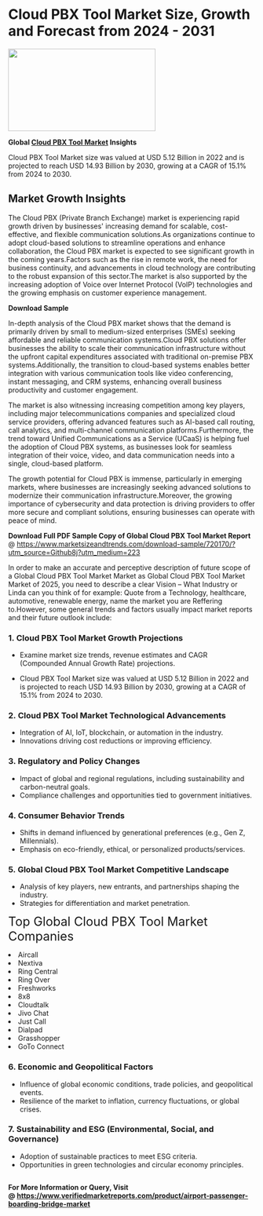 <H1>Cloud PBX Tool Market Size, Growth and Forecast from 2024 - 2031</H1><img class="aligncenter size-medium wp-image-584254" src="https://thirdeyenews.in/wp-content/uploads/2024/09/Global-Market-Research-300x168.jpeg" alt="" width="300" height="168" /><p><strong>Global&nbsp;<a href="https://www.marketsizeandtrends.com/download-sample/720170/?utm_source=Github8j?utm_medium=223">Cloud PBX Tool Market</a> Insights</strong></p><p>Cloud PBX Tool Market size was valued at USD 5.12 Billion in 2022 and is projected to reach USD 14.93 Billion by 2030, growing at a CAGR of 15.1% from 2024 to 2030.</p><p><h2>Market Growth Insights</h2> <p>The Cloud PBX (Private Branch Exchange) market is experiencing rapid growth driven by businesses' increasing demand for scalable, cost-effective, and flexible communication solutions.As organizations continue to adopt cloud-based solutions to streamline operations and enhance collaboration, the Cloud PBX market is expected to see significant growth in the coming years.Factors such as the rise in remote work, the need for business continuity, and advancements in cloud technology are contributing to the robust expansion of this sector.The market is also supported by the increasing adoption of Voice over Internet Protocol (VoIP) technologies and the growing emphasis on customer experience management.</p> <p><strong>Download Sample</strong></p> <p>In-depth analysis of the Cloud PBX market shows that the demand is primarily driven by small to medium-sized enterprises (SMEs) seeking affordable and reliable communication systems.Cloud PBX solutions offer businesses the ability to scale their communication infrastructure without the upfront capital expenditures associated with traditional on-premise PBX systems.Additionally, the transition to cloud-based systems enables better integration with various communication tools like video conferencing, instant messaging, and CRM systems, enhancing overall business productivity and customer engagement.</p> <p>The market is also witnessing increasing competition among key players, including major telecommunications companies and specialized cloud service providers, offering advanced features such as AI-based call routing, call analytics, and multi-channel communication platforms.Furthermore, the trend toward Unified Communications as a Service (UCaaS) is helping fuel the adoption of Cloud PBX systems, as businesses look for seamless integration of their voice, video, and data communication needs into a single, cloud-based platform.</p> <p>The growth potential for Cloud PBX is immense, particularly in emerging markets, where businesses are increasingly seeking advanced solutions to modernize their communication infrastructure.Moreover, the growing importance of cybersecurity and data protection is driving providers to offer more secure and compliant solutions, ensuring businesses can operate with peace of mind.</p> <p><span class=""><strong>Download Full PDF Sample Copy of Global Cloud PBX Tool Market Report</strong> @ <a href="https://www.marketsizeandtrends.com/download-sample/720170/?utm_source=Github8j?utm_medium=223" target="_blank">https://www.marketsizeandtrends.com/download-sample/720170/?utm_source=Github8j?utm_medium=223</a></span></p><p>In order to make an accurate and perceptive description of future scope of a Global&nbsp;Cloud PBX Tool Market Market as Global&nbsp;Cloud PBX Tool Market Market of 2025, you need to describe a clear Vision &ndash; What Industry or Linda can you think of for example: Quote from a Technology, healthcare, automotive, renewable energy, name the market you are Reffering to.However, some general trends and factors usually impact market reports and their future outlook include:</p><h3>1.&nbsp;<strong>Cloud PBX Tool Market Growth Projections</strong></h3><ul><li>Examine market size trends, revenue estimates and CAGR (Compounded Annual Growth Rate) projections.</li><li><p>Cloud PBX Tool Market size was valued at USD 5.12 Billion in 2022 and is projected to reach USD 14.93 Billion by 2030, growing at a CAGR of 15.1% from 2024 to 2030.</p></li></ul><h3>2.&nbsp;<strong>Cloud PBX Tool Market Technological Advancements</strong></h3><ul><li>Integration of AI, IoT, blockchain, or automation in the industry.</li><li>Innovations driving cost reductions or improving efficiency.</li></ul><h3>3.&nbsp;<strong>Regulatory and Policy Changes</strong></h3><ul><li>Impact of global and regional regulations, including sustainability and carbon-neutral goals.</li><li>Compliance challenges and opportunities tied to government initiatives.</li></ul><h3>4.&nbsp;<strong>Consumer Behavior Trends</strong></h3><ul><li>Shifts in demand influenced by generational preferences (e.g., Gen Z, Millennials).</li><li>Emphasis on eco-friendly, ethical, or personalized products/services.</li></ul><h3>5.&nbsp;<strong>Global Cloud PBX Tool Market Competitive Landscape</strong></h3><ul><li>Analysis of key players, new entrants, and partnerships shaping the industry.</li><li>Strategies for differentiation and market penetration.</li></ul><p data-pm-slice="1 1 []"><span style="color: inherit; font-family: inherit; font-size: 25px;">Top Global Cloud PBX Tool Market Companies</span></p><div class="" data-test-id=""><p><li>Aircall</li><li> Nextiva</li><li> Ring Central</li><li> Ring Over</li><li> Freshworks</li><li> 8x8</li><li> Cloudtalk</li><li> Jivo Chat</li><li> Just Call</li><li> Dialpad</li><li> Grasshopper</li><li> GoTo Connect</li></p></div><h3>6.&nbsp;<strong>Economic and Geopolitical Factors</strong></h3><ul><li>Influence of global economic conditions, trade policies, and geopolitical events.</li><li>Resilience of the market to inflation, currency fluctuations, or global crises.</li></ul><h3>7.&nbsp;<strong>Sustainability and ESG (Environmental, Social, and Governance)</strong></h3><ul><li>Adoption of sustainable practices to meet ESG criteria.</li><li>Opportunities in green technologies and circular economy principles.</li></ul><h2><strong style="font-size: 14px;">For More Information or Query, Visit @&nbsp;</strong><a style="background-color: #ffffff; font-size: 14px;" href="https://www.marketsizeandtrends.com/report/cloud-pbx-tool-market/" target="_blank">https://www.verifiedmarketreports.com/product/airport-passenger-boarding-bridge-market</a></h2>